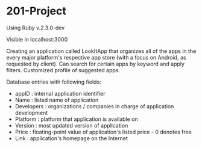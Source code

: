 # 201-Project

Using Ruby v.2.3.0-dev

Visible in localhost:3000

Creating an application called LookItApp that organizes all of the apps in the every major platform's respective app store (with a focus on Android, as requested by client). Can search for certain apps by keyword and apply filters. Customized profile of suggested apps.

Database entries with following fields:
- appID : internal application identifier
- Name : listed name of application
- Developers : organizations / companies in charge of application development
- Platform : platform that application is available on
- Version : most updated version of application
- Price : floating-point value of application's listed price - 0 denotes free
- Link : application's homepage on the Internet
